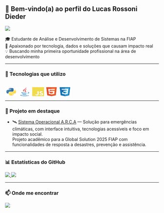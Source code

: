 ## 👋 Bem-vindo(a) ao perfil do Lucas Rossoni Dieder
<img src="https://img.shields.io/badge/Open%20to-Work-brightgreen?style=for-the-badge&logo=linkedin&logoColor=white"/>

🎓 Estudante de Análise e Desenvolvimento de Sistemas na FIAP  
🚀 Apaixonado por tecnologia, dados e soluções que causam impacto real  
💡 Buscando minha primeira oportunidade profissional na área de desenvolvimento  

---

### 🧰 Tecnologias que utilizo

<div style="display: inline_block"><br>
  <img align="center" alt="Python" height="30" width="40" src="https://raw.githubusercontent.com/devicons/devicon/master/icons/python/python-original.svg">
  <img align="center" alt="Java" height="30" width="40" src="https://raw.githubusercontent.com/devicons/devicon/master/icons/java/java-original.svg">
  <img align="center" alt="JavaScript" height="30" width="40" src="https://raw.githubusercontent.com/devicons/devicon/master/icons/javascript/javascript-plain.svg">
  <img align="center" alt="HTML" height="30" width="40" src="https://raw.githubusercontent.com/devicons/devicon/master/icons/html5/html5-original.svg">
  <img align="center" alt="CSS" height="30" width="40" src="https://raw.githubusercontent.com/devicons/devicon/master/icons/css3/css3-original.svg">
</div>

---

### 💼 Projeto em destaque

- 🛰️ [Sistema Operacional A.R.C.A](https://github.com/PxS00/Sistema-Operacional-A.R.C.A) — Solução para emergências climáticas, com interface intuitiva, tecnologias acessíveis e foco em impacto social.  
  Projeto acadêmico para a Global Solution 2025 FIAP com funcionalidades de resposta a desastres, prevenção e assistência.

---

### 📊 Estatísticas do GitHub


<div>
  <a href="https://github.com/PxS00">
    <img height="180em" src="https://github-readme-stats.vercel.app/api?username=PxS00&show_icons=true&theme=tokyonight&include_all_commits=true&count_private=true"/>
    <img height="180em" src="https://github-readme-stats.vercel.app/api/top-langs/?username=PxS00&layout=compact&langs_count=10&theme=tokyonight&hide=scss,shell,makefile"/>
  </a>
</div>

---

### 📫 Onde me encontrar

<div> 
  <a href="https://www.linkedin.com/in/lucas-rossoni-dieder-32242a353/" target="_blank">
    <img src="https://img.shields.io/badge/-LinkedIn-%230077B5?style=for-the-badge&logo=linkedin&logoColor=white">
  </a>
</div>
